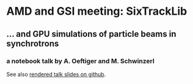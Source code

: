 # AMD and GSI meeting: SixTrackLib

## ... and GPU simulations of particle beams in synchrotrons

### a notebook talk by A. Oeftiger and M. Schwinzerl

See also [rendered talk slides on github](https://aoeftiger.github.io/AMD-GSI-SixTrackLib-11-2020/).
